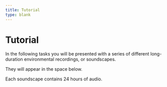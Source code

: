 ```yaml
---
title: Tutorial
type: blank
---
```

<head>
<link rel="stylesheet" href="styles.css">
</head>

# Tutorial



In the following tasks you will be presented with a series of different long-duration environmental recordings, or soundscapes. <p>
They will appear in the space below. <p>
Each soundscape contains 24 hours of audio.


